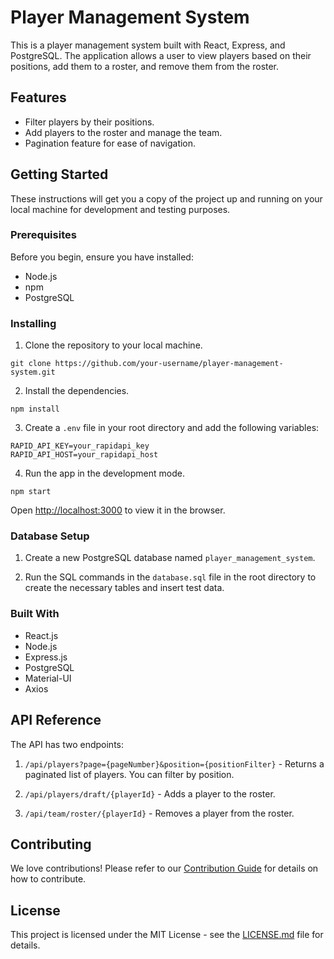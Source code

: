 # Player Management System

This is a player management system built with React, Express, and PostgreSQL. The application allows a user to view players based on their positions, add them to a roster, and remove them from the roster.

## Features
- Filter players by their positions.
- Add players to the roster and manage the team.
- Pagination feature for ease of navigation.

## Getting Started

These instructions will get you a copy of the project up and running on your local machine for development and testing purposes.

### Prerequisites

Before you begin, ensure you have installed:
- Node.js
- npm
- PostgreSQL

### Installing

1. Clone the repository to your local machine.
```
git clone https://github.com/your-username/player-management-system.git
```
2. Install the dependencies.
```
npm install
```
3. Create a `.env` file in your root directory and add the following variables:
```shell
RAPID_API_KEY=your_rapidapi_key
RAPID_API_HOST=your_rapidapi_host
```
4. Run the app in the development mode.
```
npm start
```
Open [http://localhost:3000](http://localhost:3000) to view it in the browser. 

### Database Setup

1. Create a new PostgreSQL database named `player_management_system`.

2. Run the SQL commands in the `database.sql` file in the root directory to create the necessary tables and insert test data.

### Built With

- React.js
- Node.js
- Express.js
- PostgreSQL
- Material-UI
- Axios

## API Reference

The API has two endpoints:

1. `/api/players?page={pageNumber}&position={positionFilter}` - Returns a paginated list of players. You can filter by position.

2. `/api/players/draft/{playerId}` - Adds a player to the roster.

3. `/api/team/roster/{playerId}` - Removes a player from the roster.

## Contributing

We love contributions! Please refer to our [Contribution Guide](CONTRIBUTING.md) for details on how to contribute.

## License

This project is licensed under the MIT License - see the [LICENSE.md](LICENSE.md) file for details.